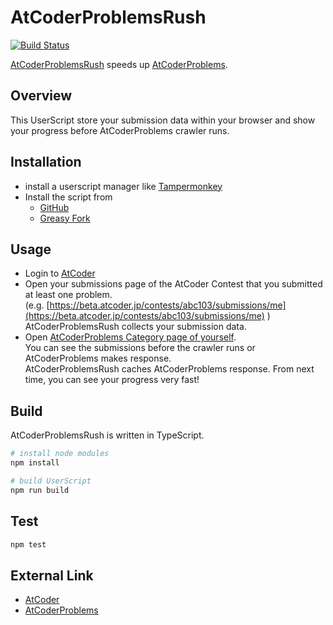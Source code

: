 # AtCoderProblemsRush

[![Build Status](https://travis-ci.org/koyumeishi/AtCoderProblemsRush.svg?branch=master)](https://travis-ci.org/koyumeishi/AtCoderProblemsRush)

[AtCoderProblemsRush](https://github.com/koyumeishi/AtCoderProblemsRush) speeds up [AtCoderProblems](http://kenkoooo.com/atcoder/).

## Overview

This UserScript store your submission data within your browser and show your progress before AtCoderProblems crawler runs.

## Installation

- install a userscript manager like [Tampermonkey](https://tampermonkey.net/)
- Install the script from  
    * [GitHub](https://koyumeishi.github.io/AtCoderProblemsRush/AtCoderProblemsRush.user.js)
    * [Greasy Fork](https://greasyfork.org/en/scripts/373299-atcoderproblemsrush)

## Usage

* Login to [AtCoder](https://beta.atcoder.jp)
* Open your submissions page of the AtCoder Contest that you submitted at least one problem.  
  (e.g. [https://beta.atcoder.jp/contests/abc103/submissions/me](https://beta.atcoder.jp/contests/abc103/submissions/me) )  
  AtCoderProblemsRush collects your submission data.
* Open [AtCoderProblems Category page of yourself](https://kenkoooo.com/atcoder/?user=koyumeishi&rivals=&kind=category).  
  You can see the submissions before the crawler runs or AtCoderProblems makes response.  
  AtCoderProblemsRush caches AtCoderProblems response. 
  From next time, you can see your progress very fast!

## Build

AtCoderProblemsRush is written in TypeScript.

```bash
# install node modules
npm install

# build UserScript
npm run build
```

## Test

```bash
npm test
```

## External Link

* [AtCoder](https://beta.atcoder.jp)
* [AtCoderProblems](http://kenkoooo.com/atcoder/)

